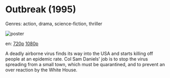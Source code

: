 # Outbreak (1995)

Genres: action, drama, science-fiction, thriller

![poster](http://image.tmdb.org/t/p/w500/4KymNvlWR0XF0sqX2BWRd9Z3yXR.jpg)

en:
  [720p](magnet:?xt=urn:btih:F435B4DDDD5425765B7CBABBE551E85B845A7470&tr=udp://glotorrents.pw:6969/announce&tr=udp://tracker.opentrackr.org:1337/announce&tr=udp://torrent.gresille.org:80/announce&tr=udp://tracker.openbittorrent.com:80&tr=udp://tracker.coppersurfer.tk:6969&tr=udp://tracker.leechers-paradise.org:6969&tr=udp://p4p.arenabg.ch:1337&tr=udp://tracker.internetwarriors.net:1337)
  [1080p](magnet:?xt=urn:btih:2E1C0B28165B202D62D1499839F2421091A1F437&tr=udp://glotorrents.pw:6969/announce&tr=udp://tracker.opentrackr.org:1337/announce&tr=udp://torrent.gresille.org:80/announce&tr=udp://tracker.openbittorrent.com:80&tr=udp://tracker.coppersurfer.tk:6969&tr=udp://tracker.leechers-paradise.org:6969&tr=udp://p4p.arenabg.ch:1337&tr=udp://tracker.internetwarriors.net:1337)
  


A deadly airborne virus finds its way into the USA and starts killing off people at an epidemic rate. Col Sam Daniels' job is to stop the virus spreading from a small town, which must be quarantined, and to prevent an over reaction by the White House.